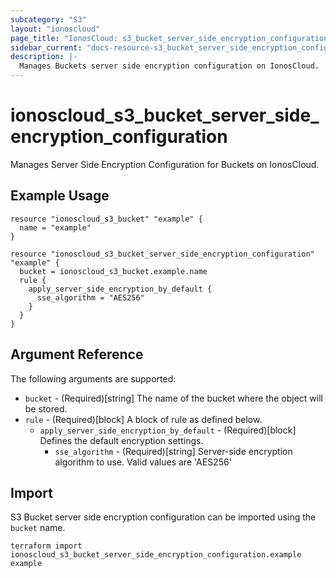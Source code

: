 ```yaml
---
subcategory: "S3"
layout: "ionoscloud"
page_title: "IonosCloud: s3_bucket_server_side_encryption_configuration"
sidebar_current: "docs-resource-s3_bucket_server_side_encryption_configuration"
description: |-
  Manages Buckets server side encryption configuration on IonosCloud.
---
```


# ionoscloud_s3_bucket_server_side_encryption_configuration

Manages Server Side Encryption Configuration for Buckets on IonosCloud.

## Example Usage

```hcl
resource "ionoscloud_s3_bucket" "example" {
  name = "example"
}

resource "ionoscloud_s3_bucket_server_side_encryption_configuration" "example" {
  bucket = ionoscloud_s3_bucket.example.name
  rule {
    apply_server_side_encryption_by_default {
      sse_algorithm = "AES256"
    }
  }
}
```

## Argument Reference

The following arguments are supported:

- `bucket` - (Required)[string] The name of the bucket where the object will be stored.
- `rule` - (Required)[block] A block of rule as defined below.
  - `apply_server_side_encryption_by_default` - (Required)[block] Defines the default encryption settings.
    - `sse_algorithm` - (Required)[string] Server-side encryption algorithm to use. Valid values are 'AES256'
## Import

S3 Bucket server side encryption configuration can be imported using the `bucket` name.

```shell
terraform import ionoscloud_s3_bucket_server_side_encryption_configuration.example example
```